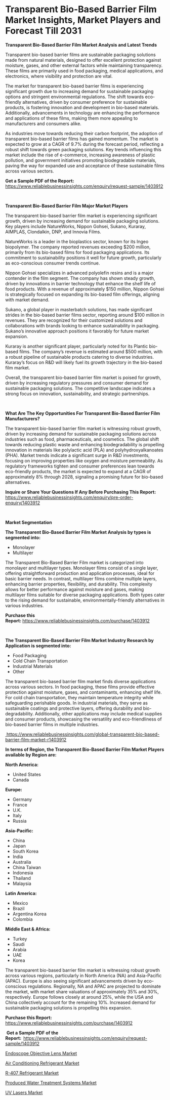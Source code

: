 <p><h1>Transparent Bio-Based Barrier Film Market Insights, Market Players and Forecast Till 2031</h1></p><p><strong>Transparent Bio-Based Barrier Film Market Analysis and Latest Trends</strong></p>
<p><p>Transparent bio-based barrier films are sustainable packaging solutions made from natural materials, designed to offer excellent protection against moisture, gases, and other external factors while maintaining transparency. These films are primarily used in food packaging, medical applications, and electronics, where visibility and protection are vital.</p><p>The market for transparent bio-based barrier films is experiencing significant growth due to increasing demand for sustainable packaging options and stringent environmental regulations. The shift towards eco-friendly alternatives, driven by consumer preference for sustainable products, is fostering innovation and development in bio-based materials. Additionally, advancements in technology are enhancing the performance and applications of these films, making them more appealing to manufacturers and consumers alike.</p><p>As industries move towards reducing their carbon footprint, the adoption of transparent bio-based barrier films has gained momentum. The market is expected to grow at a CAGR of 9.7% during the forecast period, reflecting a robust shift towards green packaging solutions. Key trends influencing this market include the rise of e-commerce, increasing awareness of plastic pollution, and government initiatives promoting biodegradable materials, paving the way for expanded use and acceptance of these sustainable films across various sectors.</p></p>
<p><strong>Get a Sample PDF of the Report:&nbsp;</strong> <a href="https://www.reliablebusinessinsights.com/enquiry/request-sample/1403912?utm_campaign=75&utm_medium=2&utm_source=Github&utm_content=ia&utm_term=23102024&utm_id=transparent-bio-based-barrier-film">https://www.reliablebusinessinsights.com/enquiry/request-sample/1403912</a></p>
<p>&nbsp;</p>
<p><strong>Transparent Bio-Based Barrier Film Major Market Players</strong></p>
<p><p>The transparent bio-based barrier film market is experiencing significant growth, driven by increasing demand for sustainable packaging solutions. Key players include NatureWorks, Nippon Gohsei, Sukano, Kuraray, AIMPLAS, Clondalkin, DNP, and Innovia Films.</p><p>NatureWorks is a leader in the bioplastics sector, known for its Ingeo biopolymer. The company reported revenues exceeding $200 million, primarily from its bio-based films for food packaging applications. Its commitment to sustainability positions it well for future growth, particularly as eco-conscious consumer trends continue.</p><p>Nippon Gohsei specializes in advanced polyolefin resins and is a major contender in the film segment. The company has shown steady growth, driven by innovations in barrier technology that enhance the shelf life of food products. With a revenue of approximately $150 million, Nippon Gohsei is strategically focused on expanding its bio-based film offerings, aligning with market demand.</p><p>Sukano, a global player in masterbatch solutions, has made significant strides in the bio-based barrier films sector, reporting around $100 million in revenues. They are recognized for their customized solutions and collaborations with brands looking to enhance sustainability in packaging. Sukano’s innovative approach positions it favorably for future market expansion.</p><p>Kuraray is another significant player, particularly noted for its Plantic bio-based films. The company’s revenue is estimated around $500 million, with a robust pipeline of sustainable products catering to diverse industries. Kuraray’s focus on R&D will likely fuel its growth trajectory in the bio-based film market.</p><p>Overall, the transparent bio-based barrier film market is poised for growth, driven by increasing regulatory pressures and consumer demand for sustainable packaging solutions. The competitive landscape indicates a strong focus on innovation, sustainability, and strategic partnerships.</p></p>
<p>&nbsp;</p>
<p><strong>What Are The Key Opportunities For Transparent Bio-Based Barrier Film Manufacturers?</strong></p>
<p><p>The transparent bio-based barrier film market is witnessing robust growth, driven by increasing demand for sustainable packaging solutions across industries such as food, pharmaceuticals, and cosmetics. The global shift towards reducing plastic waste and enhancing biodegradability is propelling innovation in materials like polylactic acid (PLA) and polyhydroxyalkanoates (PHA). Market trends indicate a significant surge in R&D investments, focusing on improving properties like oxygen and moisture permeability. As regulatory frameworks tighten and consumer preferences lean towards eco-friendly products, the market is expected to expand at a CAGR of approximately 8% through 2028, signaling a promising future for bio-based alternatives.</p></p>
<p><strong>Inquire or Share Your Questions If Any Before Purchasing This Report:</strong> <a href="https://www.reliablebusinessinsights.com/enquiry/pre-order-enquiry/1403912?utm_campaign=75&utm_medium=2&utm_source=Github&utm_content=ia&utm_term=23102024&utm_id=transparent-bio-based-barrier-film">https://www.reliablebusinessinsights.com/enquiry/pre-order-enquiry/1403912</a></p>
<p>&nbsp;</p>
<p><strong>Market Segmentation</strong></p>
<p><strong>The Transparent Bio-Based Barrier Film Market Analysis by types is segmented into:</strong></p>
<p><ul><li>Monolayer</li><li>Multilayer</li></ul></p>
<p><p>The Transparent Bio-Based Barrier Film market is categorized into monolayer and multilayer types. Monolayer films consist of a single layer, offering straightforward production and application processes, ideal for basic barrier needs. In contrast, multilayer films combine multiple layers, enhancing barrier properties, flexibility, and durability. This complexity allows for better performance against moisture and gases, making multilayer films suitable for diverse packaging applications. Both types cater to the rising demand for sustainable, environmentally-friendly alternatives in various industries.</p></p>
<p><strong>Purchase this Report:&nbsp;</strong><a href="https://www.reliablebusinessinsights.com/purchase/1403912?utm_campaign=75&utm_medium=2&utm_source=Github&utm_content=ia&utm_term=23102024&utm_id=transparent-bio-based-barrier-film">https://www.reliablebusinessinsights.com/purchase/1403912</a></p>
<p>&nbsp;</p>
<p><strong>The Transparent Bio-Based Barrier Film Market Industry Research by Application is segmented into:</strong></p>
<p><ul><li>Food Packaging</li><li>Cold Chain Transportation</li><li>Industrial Materials</li><li>Other</li></ul></p>
<p><p>The transparent bio-based barrier film market finds diverse applications across various sectors. In food packaging, these films provide effective protection against moisture, gases, and contaminants, enhancing shelf life. For cold chain transportation, they maintain temperature integrity while safeguarding perishable goods. In industrial materials, they serve as sustainable coatings and protective layers, offering durability and bio-degradability. Additionally, other applications may include medical supplies and consumer products, showcasing the versatility and eco-friendliness of bio-based barrier films in multiple industries.</p></p>
<p><a href="https://www.reliablebusinessinsights.com/global-transparent-bio-based-barrier-film-market-r1403912?utm_campaign=75&utm_medium=2&utm_source=Github&utm_content=ia&utm_term=23102024&utm_id=transparent-bio-based-barrier-film">&nbsp;https://www.reliablebusinessinsights.com/global-transparent-bio-based-barrier-film-market-r1403912</a></p>
<p><strong>In terms of Region, the Transparent Bio-Based Barrier Film Market Players available by Region are:</strong></p>
<p>
    <p> <strong> North America: </strong>
        <ul>
            <li>United States</li>
            <li>Canada</li>
        </ul>
        </p> 
    <p> <strong> Europe: </strong>
        <ul>
            <li>Germany</li>
            <li>France</li>
            <li>U.K.</li>
            <li>Italy</li>
            <li>Russia</li>
        </ul>
        </p> 
    <p> <strong> Asia-Pacific: </strong>
        <ul>
            <li>China</li>
            <li>Japan</li>
            <li>South Korea</li>
            <li>India</li>
            <li>Australia</li>
            <li>China Taiwan</li>
            <li>Indonesia</li>
            <li>Thailand</li>
            <li>Malaysia</li>
        </ul>
        </p> 
    <p> <strong> Latin America: </strong>
        <ul>
            <li>Mexico</li>
            <li>Brazil</li>
            <li>Argentina Korea</li>
            <li>Colombia</li>
        </ul>
        </p> 
    <p> <strong> Middle East & Africa: </strong>
        <ul>
            <li>Turkey</li>
            <li>Saudi</li>
            <li>Arabia</li>
            <li>UAE</li>
            <li>Korea</li>
        </ul>
    </p>
    </p>
<p><p>The transparent bio-based barrier film market is witnessing robust growth across various regions, particularly in North America (NA) and Asia-Pacific (APAC). Europe is also seeing significant advancements driven by eco-conscious regulations. Regionally, NA and APAC are projected to dominate the market, with market share valuations of approximately 35% and 30%, respectively. Europe follows closely at around 25%, while the USA and China collectively account for the remaining 10%. Increased demand for sustainable packaging solutions is propelling this expansion.</p></p>
<p><strong>Purchase this Report: </strong><a href="https://www.reliablebusinessinsights.com/purchase/1403912?utm_campaign=75&utm_medium=2&utm_source=Github&utm_content=ia&utm_term=23102024&utm_id=transparent-bio-based-barrier-film">https://www.reliablebusinessinsights.com/purchase/1403912</a></p>
<p>&nbsp;<strong>Get a Sample PDF of the Report:&nbsp;&nbsp;</strong><a href="https://www.reliablebusinessinsights.com/enquiry/request-sample/1403912?utm_campaign=75&utm_medium=2&utm_source=Github&utm_content=ia&utm_term=23102024&utm_id=transparent-bio-based-barrier-film">https://www.reliablebusinessinsights.com/enquiry/request-sample/1403912</a></p>
<p><strong></strong></p>
<p><p><a href="https://www.linkedin.com/pulse/market-insights-global-endoscope-objective-lens-forecast-innovation-krbef?utm_campaign=75&utm_medium=2&utm_source=Github&utm_content=ia&utm_term=23102024&utm_id=transparent-bio-based-barrier-film">Endoscope Objective Lens Market</a></p><p><a href="https://github.com/isbel3opkkem/Market-Research-Report-List-1/blob/main/air-conditioning-refrigerant-market.md?utm_campaign=75&utm_medium=2&utm_source=Github&utm_content=ia&utm_term=23102024&utm_id=transparent-bio-based-barrier-film">Air Conditioning Refrigerant Market</a></p><p><a href="https://github.com/taketakyriffecd/Market-Research-Report-List-1/blob/main/r-407-refrigerant-market.md?utm_campaign=75&utm_medium=2&utm_source=Github&utm_content=ia&utm_term=23102024&utm_id=transparent-bio-based-barrier-film">R-407 Refrigerant Market</a></p><p><a href="https://issuu.com/reportprime-2/docs/produced-water-treatment-systems-ma_b41d4be41dc648?utm_campaign=75&utm_medium=2&utm_source=Github&utm_content=ia&utm_term=23102024&utm_id=transparent-bio-based-barrier-film">Produced Water Treatment Systems Market</a></p><p><a href="https://issuu.com/reportprime-2/docs/uv-lasers-market-size-2030.pptx_1ef65f56349ad1?utm_campaign=75&utm_medium=2&utm_source=Github&utm_content=ia&utm_term=23102024&utm_id=transparent-bio-based-barrier-film">UV Lasers Market</a></p></p>